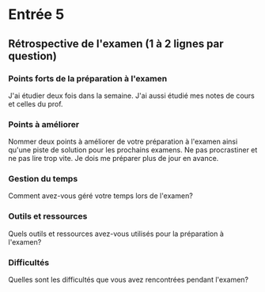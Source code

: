 # Entrée 5
## Rétrospective de l'examen (1 à 2 lignes par question)

### Points forts de la préparation à l'examen
J'ai étudier deux fois dans la semaine. J'ai aussi étudié mes notes de cours et celles du prof. 

### Points à améliorer
Nommer deux points à améliorer de votre préparation à l'examen ainsi qu'une piste de solution pour les prochains examens. 
Ne pas procrastiner et ne pas lire trop vite. Je dois me préparer plus de jour en avance.

### Gestion du temps
Comment avez-vous géré votre temps lors de l'examen?

### Outils et ressources
Quels outils et ressources avez-vous utilisés pour la préparation à l'examen?

### Difficultés
Quelles sont les difficultés que vous avez rencontrées pendant l'examen?


